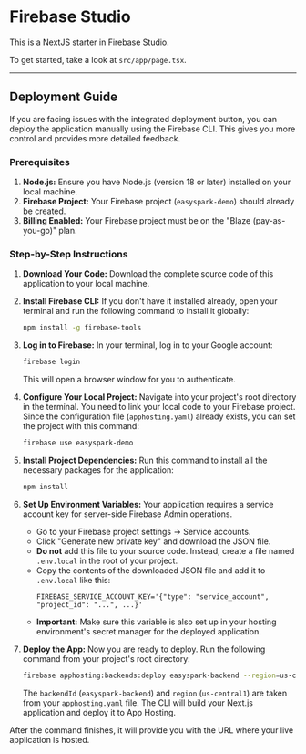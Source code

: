 # Firebase Studio

This is a NextJS starter in Firebase Studio.

To get started, take a look at `src/app/page.tsx`.

---

## Deployment Guide

If you are facing issues with the integrated deployment button, you can deploy the application manually using the Firebase CLI. This gives you more control and provides more detailed feedback.

### Prerequisites

1.  **Node.js:** Ensure you have Node.js (version 18 or later) installed on your local machine.
2.  **Firebase Project:** Your Firebase project (`easyspark-demo`) should already be created.
3.  **Billing Enabled:** Your Firebase project must be on the "Blaze (pay-as-you-go)" plan.

### Step-by-Step Instructions

1.  **Download Your Code:**
    Download the complete source code of this application to your local machine.

2.  **Install Firebase CLI:**
    If you don't have it installed already, open your terminal and run the following command to install it globally:
    ```bash
    npm install -g firebase-tools
    ```

3.  **Log in to Firebase:**
    In your terminal, log in to your Google account:
    ```bash
    firebase login
    ```
    This will open a browser window for you to authenticate.

4.  **Configure Your Local Project:**
    Navigate into your project's root directory in the terminal. You need to link your local code to your Firebase project. Since the configuration file (`apphosting.yaml`) already exists, you can set the project with this command:
    ```bash
    firebase use easyspark-demo
    ```

5.  **Install Project Dependencies:**
    Run this command to install all the necessary packages for the application:
    ```bash
    npm install
    ```

6.  **Set Up Environment Variables:**
    Your application requires a service account key for server-side Firebase Admin operations.
    - Go to your Firebase project settings -> Service accounts.
    - Click "Generate new private key" and download the JSON file.
    - **Do not** add this file to your source code. Instead, create a file named `.env.local` in the root of your project.
    - Copy the contents of the downloaded JSON file and add it to `.env.local` like this:
      ```
      FIREBASE_SERVICE_ACCOUNT_KEY='{"type": "service_account", "project_id": "...", ...}'
      ```
    - **Important:** Make sure this variable is also set up in your hosting environment's secret manager for the deployed application.

7.  **Deploy the App:**
    Now you are ready to deploy. Run the following command from your project's root directory:
    ```bash
    firebase apphosting:backends:deploy easyspark-backend --region=us-central1
    ```
    The `backendId` (`easyspark-backend`) and `region` (`us-central1`) are taken from your `apphosting.yaml` file. The CLI will build your Next.js application and deploy it to App Hosting.

After the command finishes, it will provide you with the URL where your live application is hosted.
